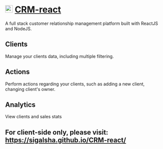# <img src="client/public/favicon.ico" alt="crm-logo" height="24">  [CRM-react](https://crm-system-app.herokuapp.com/)

A full stack customer relationship management platform built with ReactJS and NodeJS.

## Clients
Manage your clients data, including multiple filtering.

## Actions
Perform actions regarding your clients, such as adding a new client, changing client's owner.

## Analytics
View clients and sales stats


## For client-side only, please visit: https://sigalsha.github.io/CRM-react/
